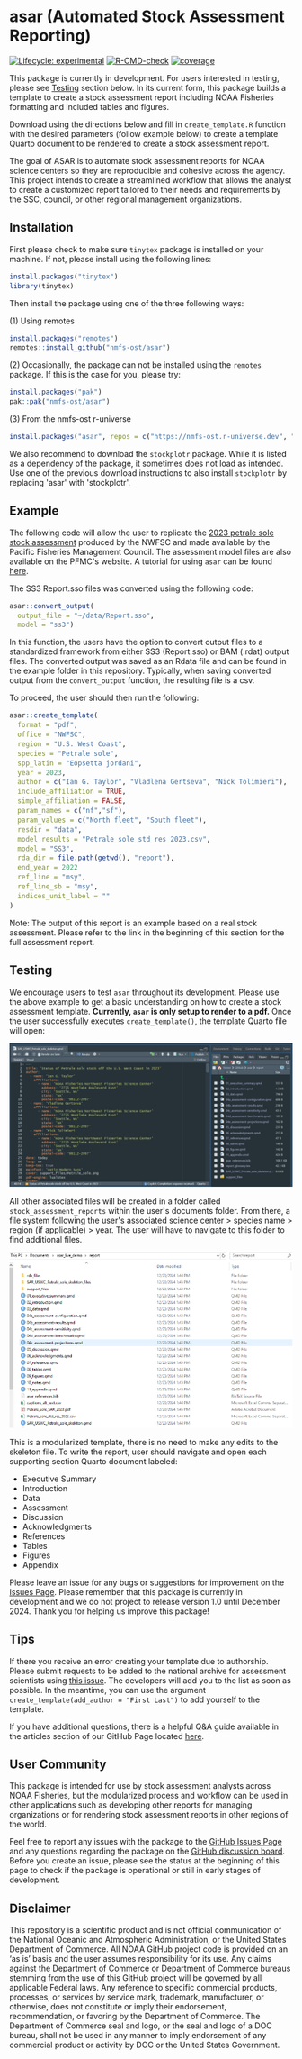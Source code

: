 
# asar (Automated Stock Assessment Reporting)

<!-- badges: start -->
[![Lifecycle: experimental](https://img.shields.io/badge/lifecycle-experimental-orange.svg)](https://lifecycle.r-lib.org/articles/stages.html#experimental) [![R-CMD-check](https://github.com/nmfs-ost/asar/actions/workflows/call-r-cmd-check.yml/badge.svg)](https://github.com/nmfs-ost/asar/actions/workflows/call-r-cmd-check.yml) [![coverage](https://img.shields.io/endpoint?url=https://raw.githubusercontent.com/nmfs-ost/asar/refs/heads/badges/coverage-badge.json)](https://github.com/nmfs-ost/asar/tree/badges)
<!-- badges: end -->

This package is currently in development. For users interested in testing, please see [Testing](#-testing-section) section below. In its current form, this package builds a  template to create a stock assessment report including NOAA Fisheries formatting and included tables and figures.

Download using the directions below and fill in `create_template.R` function with the desired parameters (follow example below) to create a template Quarto document to be rendered to create a stock assessment report.


The goal of ASAR is to automate stock assessment reports for NOAA science centers so they are reproducible and cohesive across the agency. This project intends to create a streamlined workflow that allows the analyst to create a customized report tailored to their needs and requirements by the SSC, council, or other regional management organizations. 

## Installation

First please check to make sure `tinytex` package is installed on your machine. If not, please install using the following lines:

```r
install.packages("tinytex")
library(tinytex)

```
Then install the package using one of the three following ways:

(1) Using remotes

```r
install.packages("remotes")
remotes::install_github("nmfs-ost/asar")
```

(2) Occasionally, the package can not be installed using the `remotes` package. If this is the case for you, please try:

```r
install.packages("pak")
pak::pak("nmfs-ost/asar")
```
(3) From the nmfs-ost r-universe

```r
install.packages("asar", repos = c("https://nmfs-ost.r-universe.dev", "https://cloud.r-project.org"))
```

We also recommend to download the `stockplotr` package. While it is listed as a dependency of the package, it sometimes does not load as intended. Use one of the previous download instructions to also install `stockplotr` by replacing 'asar' with 'stockplotr'.

## Example

The following code will allow the user to replicate the [2023 petrale sole stock assessment](https://www.pcouncil.org/documents/2024/02/status-of-petrale-sole-eopsetta-jordanialong-the-u-s-west-coast-in-2023.pdf/) produced by the NWFSC and made available by the Pacific Fisheries Management Council. The assessment model files are also available on the PFMC's website. A tutorial for using `asar` can be found [here](https://connect.fisheries.noaa.gov/asar_tutorial/).

The SS3 Report.sso files was converted using the following code:

```r
asar::convert_output(
  output_file = "~/data/Report.sso",
  model = "ss3")
```

In this function, the users have the option to convert output files to a standardized framework from either SS3 (Report.sso) or BAM (.rdat) output files. The converted output was saved as an Rdata file and can be found in the example folder in this repository. Typically, when saving converted output from the `convert_output` function, the resulting file is a csv.

To proceed, the user should then run the following:

```r
asar::create_template(
  format = "pdf",
  office = "NWFSC",
  region = "U.S. West Coast",
  species = "Petrale sole",
  spp_latin = "Eopsetta jordani",
  year = 2023,
  author = c("Ian G. Taylor", "Vladlena Gertseva", "Nick Tolimieri"),
  include_affiliation = TRUE,
  simple_affiliation = FALSE,
  param_names = c("nf","sf"),
  param_values = c("North fleet", "South fleet"),
  resdir = "data",
  model_results = "Petrale_sole_std_res_2023.csv",
  model = "SS3",
  rda_dir = file.path(getwd(), "report"),
  end_year = 2022
  ref_line = "msy",
  ref_line_sb = "msy",
  indices_unit_label = ""
)
```

Note: The output of this report is an example based on a real stock assessment. Please refer to the link in the beginning of this section for the full assessment report. 

## Testing

We encourage users to test `asar` throughout its development. Please use the above example to get a basic understanding on how to create a stock assessment template. **Currently, `asar` is only setup to render to a pdf.** Once the user successfully executes `create_template()`, the template Quarto file will open:

![](man/figures/example_pop-up.PNG)

All other associated files will be created in a folder called `stock_assessment_reports` within the user's documents folder. From there, a file system following the user's associated science center > species name > region (if applicable) > year. The user will have to navigate to this folder to find additional files.

![](man/figures/example_file_system.PNG)

This is a modularized template, there is no need to make any edits to the skeleton file. To write the report, user should navigate and open each supporting section Quarto document labeled:

-   Executive Summary
-   Introduction
-   Data
-   Assessment
-   Discussion
-   Acknowledgments
-   References
-   Tables
-   Figures 
-   Appendix

Please leave an issue for any bugs or suggestions for improvement on the [Issues Page](https://github.com/Schiano-NOAA/ASAR/issues). Please remember that this package is currently in development and we do not project to release version 1.0 until December 2024. Thank you for helping us improve this package!

## Tips

If there you receive an error creating your template due to authorship. Please submit requests to be added to the national archive for assessment scientists using [this issue](https://github.com/nmfs-ost/asar/issues/19). The developers will add you to the list as soon as possible. In the meantime, you can use the argument `create_template(add_author = "First Last")` to add yourself to the template. 

If you have additional questions, there is a helpful Q&A guide available in the articles section of our GitHub Page located [here](https://nmfs-ost.github.io/asar/articles/faqs.html).

## User Community

This package is intended for use by stock assessment analysts across NOAA Fisheries, but the modularized process and workflow can be used in other applications such as developing other reports for managing organizations or for rendering stock assessment reports in other regions of the world.

Feel free to report any issues with the package to the [GitHub Issues Page](https://github.com/nmfs-ost/asar/issues) and any questions regarding the package on the [GitHub discussion board](https://github.com/nmfs-ost/asar/discussions). Before you create an issue, please see the status at the beginning of this page to check if the package is operational or still in early stages of development.


## Disclaimer

This repository is a scientific product and is not official communication of the National Oceanic and Atmospheric Administration, or the United States Department of Commerce. All NOAA GitHub project code is provided on an ‘as is’ basis and the user assumes responsibility for its use. Any claims against the Department of Commerce or Department of Commerce bureaus stemming from the use of this GitHub project will be governed by all applicable Federal laws. Any reference to specific commercial products, processes, or services by service mark, trademark, manufacturer, or otherwise, does not constitute or imply their endorsement, recommendation, or favoring by the Department of Commerce. The Department of Commerce seal and logo, or the seal and logo of a DOC bureau, shall not be used in any manner to imply endorsement of any commercial product or activity by DOC or the United States Government.

